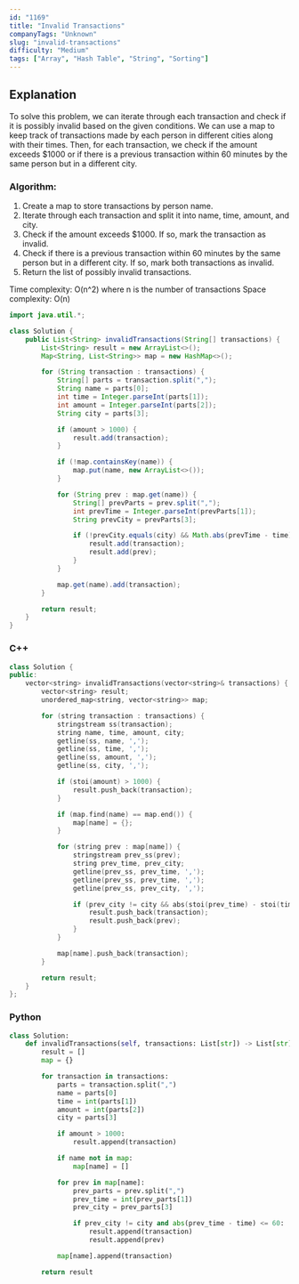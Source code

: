 ```yaml
---
id: "1169"
title: "Invalid Transactions"
companyTags: "Unknown"
slug: "invalid-transactions"
difficulty: "Medium"
tags: ["Array", "Hash Table", "String", "Sorting"]
---
```


## Explanation

To solve this problem, we can iterate through each transaction and check if it is possibly invalid based on the given conditions. We can use a map to keep track of transactions made by each person in different cities along with their times. Then, for each transaction, we check if the amount exceeds $1000 or if there is a previous transaction within 60 minutes by the same person but in a different city.

### Algorithm:
1. Create a map to store transactions by person name.
2. Iterate through each transaction and split it into name, time, amount, and city.
3. Check if the amount exceeds $1000. If so, mark the transaction as invalid.
4. Check if there is a previous transaction within 60 minutes by the same person but in a different city. If so, mark both transactions as invalid.
5. Return the list of possibly invalid transactions.

Time complexity: O(n^2) where n is the number of transactions
Space complexity: O(n)
```java
import java.util.*;

class Solution {
    public List<String> invalidTransactions(String[] transactions) {
        List<String> result = new ArrayList<>();
        Map<String, List<String>> map = new HashMap<>();

        for (String transaction : transactions) {
            String[] parts = transaction.split(",");
            String name = parts[0];
            int time = Integer.parseInt(parts[1]);
            int amount = Integer.parseInt(parts[2]);
            String city = parts[3];

            if (amount > 1000) {
                result.add(transaction);
            }

            if (!map.containsKey(name)) {
                map.put(name, new ArrayList<>());
            }

            for (String prev : map.get(name)) {
                String[] prevParts = prev.split(",");
                int prevTime = Integer.parseInt(prevParts[1]);
                String prevCity = prevParts[3];

                if (!prevCity.equals(city) && Math.abs(prevTime - time) <= 60) {
                    result.add(transaction);
                    result.add(prev);
                }
            }

            map.get(name).add(transaction);
        }

        return result;
    }
}
```

### C++
```cpp
class Solution {
public:
    vector<string> invalidTransactions(vector<string>& transactions) {
        vector<string> result;
        unordered_map<string, vector<string>> map;

        for (string transaction : transactions) {
            stringstream ss(transaction);
            string name, time, amount, city;
            getline(ss, name, ',');
            getline(ss, time, ',');
            getline(ss, amount, ',');
            getline(ss, city, ',');

            if (stoi(amount) > 1000) {
                result.push_back(transaction);
            }

            if (map.find(name) == map.end()) {
                map[name] = {};
            }

            for (string prev : map[name]) {
                stringstream prev_ss(prev);
                string prev_time, prev_city;
                getline(prev_ss, prev_time, ',');
                getline(prev_ss, prev_time, ',');
                getline(prev_ss, prev_city, ',');

                if (prev_city != city && abs(stoi(prev_time) - stoi(time)) <= 60) {
                    result.push_back(transaction);
                    result.push_back(prev);
                }
            }

            map[name].push_back(transaction);
        }

        return result;
    }
};
```

### Python
```python
class Solution:
    def invalidTransactions(self, transactions: List[str]) -> List[str]:
        result = []
        map = {}

        for transaction in transactions:
            parts = transaction.split(",")
            name = parts[0]
            time = int(parts[1])
            amount = int(parts[2])
            city = parts[3]

            if amount > 1000:
                result.append(transaction)

            if name not in map:
                map[name] = []

            for prev in map[name]:
                prev_parts = prev.split(",")
                prev_time = int(prev_parts[1])
                prev_city = prev_parts[3]

                if prev_city != city and abs(prev_time - time) <= 60:
                    result.append(transaction)
                    result.append(prev)

            map[name].append(transaction)

        return result
```